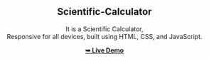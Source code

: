 

<div align="center">
  


  <br />
  <br />

  <h2 align="center">Scientific-Calculator</h2>
It is a Scientific Calculator, <br />Responsive for all devices, built using HTML, CSS, and JavaScript.
  

  <a href="https://pandagithub11.github.io/Dabotics/"><strong>➥ Live Demo</strong></a>

</div>

<br />
